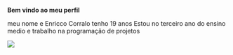 **Bem vindo ao meu perfil**

meu nome e Enricco Corralo tenho 19 anos
Estou no terceiro ano do ensino medio e trabalho na programação de projetos 

![](https://media1.tenor.com/m/Gs8DhyjyEuAAAAAC/homelander-champion.gif)
